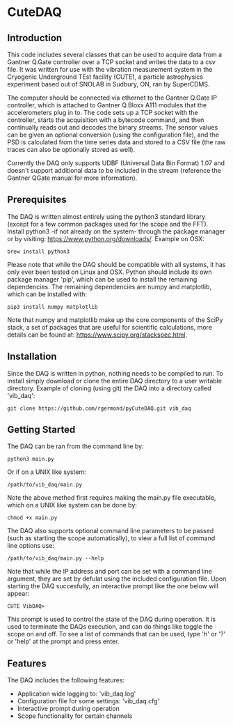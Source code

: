 # CuteDAQ 

## Introduction

This code includes several classes that can be used to acquire data from a Gantner Q.Gate controller over a TCP socket and writes the data to a csv file. It was written for use with the vibration measurement system in the Cryogenic Underground TEst facility (CUTE), a particle astrophysics experiment based out of SNOLAB in Sudbury, ON, ran by SuperCDMS.

The computer should be connected via ethernet to the Gantner Q.Gate IP controller, which is attached to Gantner Q.Bloxx A111 modules that the accelerometers plug in to. The code sets up a TCP socket with the controller, starts the acquisition with a bytecode command, and then continually reads out and decodes the binary streams. The sensor values can be given an optional conversion (using the configuration file), and the PSD is calculated from the time series data and stored to a CSV file (the raw traces can also be optionally stored as well). 

Currently the DAQ only supports UDBF (Universal Data Bin Format) 1.07 and doesn't support additional data to be included in the stream (reference the Gantner QGate manual for more information).

## Prerequisites
The DAQ is written almost entirely using the python3 standard library (except for a few common packages used for the scope and the FFT). Install python3 -if not already on the system- through the package manager or by visiting: https://www.python.org/downloads/. Example on OSX:
```
brew install python3
```
Please note that while the DAQ should be compatible with all systems, it has only ever been tested on Linux and OSX. Python should include its own package manager 'pip', which can be used to install the remaining dependencies. The remaining dependencies are numpy and matplotlib, which can be installed with:
```
pip3 install numpy matplotlib
```
Note that numpy and matplotlib make up the core components of the SciPy stack, a set of packages that are useful for scientific calculations, more details can be found at: https://www.scipy.org/stackspec.html.   

## Installation
Since the DAQ is written in python, nothing needs to be compiled to run. To install simply download or clone the entire DAQ directory to a user writable directory. Example of cloning (using git) the DAQ into a directory called 'vib_daq':    
```
git clone https://github.com/rgermond/pyCuteDAQ.git vib_daq 
```

## Getting Started
The DAQ can be ran from the command line by: 
```
python3 main.py
```
Or if on a UNIX like system:
```
/path/to/vib_daq/main.py
```
Note the above method first requires making the main.py file executable, which on a UNIX like system can be done by:
```
chmod +x main.py
```
The DAQ also supports optional command line parameters to be passed (such as starting the scope automatically), to view a full list of command line options use:
```
/path/to/vib_daq/main.py --help
```
Note that while the IP address and port can be set with a command line argument, they are set by defulat using the included configuration file.
Upon starting the DAQ succesfully, an interactive prompt like the one below will appear:
```
CUTE VibDAQ> 
```
This prompt is used to control the state of the DAQ during operation. It is used to terminate the DAQs execution, and can do things like toggle the scope on and off. To see a list of commands that can be used, type 'h' or '?' or 'help' at the prompt and press enter.

## Features
The DAQ includes the following features:
* Application wide logging to: 'vib_daq.log'
* Configuration file for some settings: 'vib_daq.cfg'
* Interactive prompt during operation
* Scope functionality for certain channels

